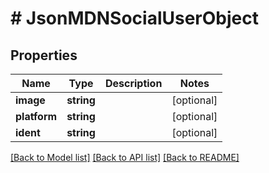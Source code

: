 # # JsonMDNSocialUserObject

## Properties

Name | Type | Description | Notes
------------ | ------------- | ------------- | -------------
**image** | **string** |  | [optional] 
**platform** | **string** |  | [optional] 
**ident** | **string** |  | [optional] 

[[Back to Model list]](../../README.md#documentation-for-models) [[Back to API list]](../../README.md#documentation-for-api-endpoints) [[Back to README]](../../README.md)


